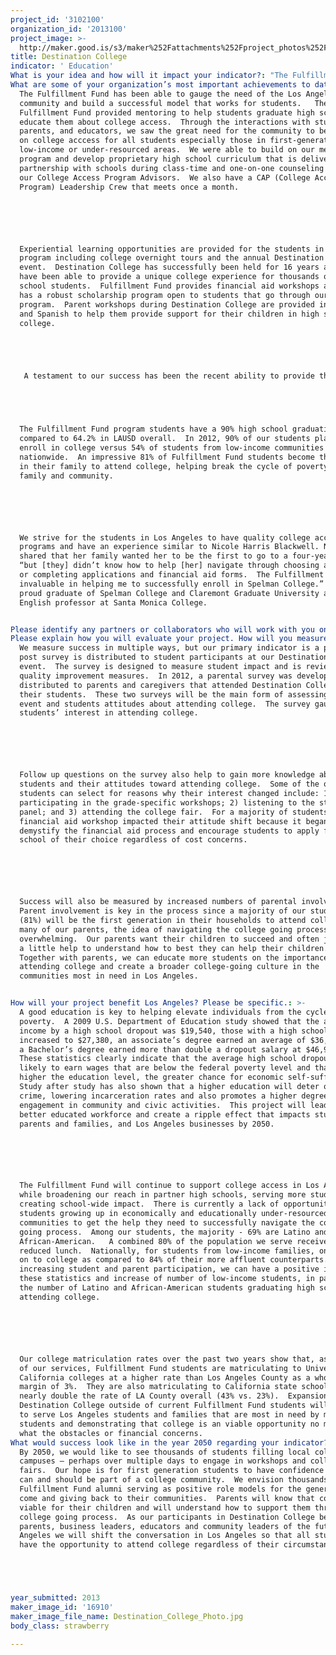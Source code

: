 ```yaml
---
project_id: '3102100'
organization_id: '2013100'
project_image: >-
  http://maker.good.is/s3/maker%252Fattachments%252Fproject_photos%252Fimages%252F16910%252Fdisplay%252FDestination_College_Photo.jpg=c570x385
title: Destination College
indicator: ' Education'
What is your idea and how will it impact your indicator?: "The Fulfillment Fund is a Los Angeles based 35 year old nonprofit that has evolved into a leading college access organization with a multipronged model for success. The Fulfillment Fund’s mission is to make college a reality for students growing up in educationally and economically under-resourced communities. A college degree is more important than ever in creating a pathway out of poverty.  We promote higher education and college bound culture through our high school program in partnership with several LA Title 1 high schools.  Our program is designed around our classroom-based proprietary College Access Curriculum, one-on-one college counseling, and experiential learning opportunities such as college tours and our annual signature event, Destination College.  We are unique in that our program is part of the regular school day, making us an integrated part of our students’ school day.  Our holistic approach and commitment of “One Student a Time” enables us to extend educational opportunity and create long-term positive change for our students, their families and the surrounding community. Numerous students do not see college as a reality due to the cycle of poverty, cost of attendance, and lack of college graduate role models in their communities.  Compounding the problem are budget cuts that lead to overcrowding 1:35 students and few or nonexistent college counselors 1:1250 students in area Title 1 high schools; the Fulfillment Fund is bridging this gap to service these students.  We partner with the schools to provide students with the much needed guidance and information to graduate high school, apply to and attend college.  The education of one student not only impacts the student, but it can also increase the economic growth of their family and surrounding community exponentially.  Our hope for 2050 is that the greater LA community believes in our vision that all students, regardless of their circumstances, should have the opportunity to attend college, graduate, and actively participate in transforming their communities and creating a better society.  Our students are LA’ future business leaders, parents, and community advocates that will help spread the importance of the value of higher education. Our immediate goal for the future is to reach more students, families, and educators by expanding our signature event, Destination College beyond our current students. The Fulfillment Fund has successfully held 16 Destination College events for high school program students, their parents and mentors; it is often the first time many of them visit a higher education institution and begin to see attending a college or university as within their grasp.  \n\n\n\n\n\nDestination College is always held on a local college campus such as Loyola Marymount University, the University of California Los Angeles and the University of Southern California.  Grade specific workshops are delivered by Fulfillment Fund program staff and outside content experts that include: Overview of the 4-college systems, Financial aid options, Personal essay writing, College Applications 101, and Leadership 101. Several workshops, led by professionals in creative fields, incorporate youth development and creative self-expression to further engage students. The event also includes a robust college fair attended by 60 or more national college recruiters who provide general information and address our students’ concerns about financial aid, cultural challenges, and support services.\n\n\n\n\n\nFor many students, Destination College is a pivotal, life-changing experience as it marks the first time they realize that they can belong in the college community.  After attending the event, students are armed with critical information and have a sense of empowerment which translates into certainty that they can attend their dream school no matter the cost because they have options.  The event provides parents and mentors with valuable resources and support about the importance of their student attending college in addition to providing guidance on how best to prepare their teens for college.  In LA County, where only  32% of students complete college prep coursework A-G\\;  Destination College has the ability to ignite passion in students and stress the importance of succeeding in high school in order to be accepted to college.  \n\n\n\n\n\nThe main goals of Destination College are to:\n\n\n1.\tMotivate students to apply for and attend college by connecting them with college representatives and current college students.\n\n\n2.\tSpread practical knowledge about the college admissions process and financial aid through informative workshops.\n\n\n3.     Educate more parents in the college going opportunities that exist for their children and help remove the financial barriers they may think hinder these opportunities\n\n\n\n\n\n"
What are some of your organization’s most important achievements to date?: >+
  The Fulfillment Fund has been able to gauge the need of the Los Angeles
  community and build a successful model that works for students.   The
  Fulfillment Fund provided mentoring to help students graduate high school and
  educate them about college access.  Through the interactions with students,
  parents, and educators, we saw the great need for the community to be educated
  on college acccess for all students especially those in first-generation,
  low-income or under-resourced areas.  We were able to build on our mentoring
  program and develop proprietary high school curriculum that is delivered in
  partnership with schools during class-time and one-on-one counseling through
  our College Access Program Advisors.  We also have a CAP (College Access
  Program) Leadership Crew that meets once a month.  






  Experiential learning opportunities are provided for the students in our
  program including college overnight tours and the annual Destination College
  event.  Destination College has successfully been held for 16 years and we
  have been able to provide a unique college experience for thousands of high
  school students.  Fulfillment Fund provides financial aid workshops and also
  has a robust scholarship program open to students that go through our
  program.  Parent workshops during Destination College are provided in English
  and Spanish to help them provide support for their children in high school and
  college. 





   A testament to our success has been the recent ability to provide the city of Las Vegas the tools to replicate the Fulfillment Fund model as a pilot in their schools.  The participating schools have already started seeing a shift in perceptions on attending college from the students.





  The Fulfillment Fund program students have a 90% high school graduation rate
  compared to 64.2% in LAUSD overall.  In 2012, 90% of our students planned to
  enroll in college versus 54% of students from low-income communities
  nationwide.  An impressive 81% of Fulfillment Fund students become the first
  in their family to attend college, helping break the cycle of poverty in their
  family and community.






  We strive for the students in Los Angeles to have quality college access
  programs and have an experience similar to Nicole Harris Blackwell. Nicole
  shared that her family wanted her to be the first to go to a four-year college
  “but [they] didn’t know how to help [her] navigate through choosing a school
  or completing applications and financial aid forms.  The Fulfillment Fund was
  invaluable in helping me to successfully enroll in Spelman College.”  She is a
  proud graduate of Spelman College and Claremont Graduate University and is an
  English professor at Santa Monica College.


Please identify any partners or collaborators who will work with you on this project.: "The Fulfillment Fund partners with several Los Angeles area high schools to enroll students for Destination College.  Our goal is to create a college going culture in these schools among the students, parents, and educators.\n\n\nPartner high schools:\n\n\n*\tNew Designs Charter School\n\n\n*\tGertz-Ressler Charter High School\n\n\n*\tAlexander Hamilton High School\n\n\n*\tCrenshaw High School\n\n\n*\tNew Open World (NOW) Academy\n\n\nExtended School Partners\n\n\n*\tThe Alliance Schools\n\n\n*\tGreen Dot Schools\n\n\n*\tSo CAL CAN- CBO organizations, like USC NAI, Bright Prospects, MOSTE girls, One Voice and CDF\n\n\nPartner colleges include Destination College host schools as well as admissions recruiters from over 60 college and universities that participate in the event."
Please explain how you will evaluate your project. How will you measure success?: >+
  We measure success in multiple ways, but our primary indicator is a pre and
  post survey is distributed to student participants at our Destination College
  event.  The survey is designed to measure student impact and is reviewed for
  quality improvement measures.  In 2012, a parental survey was developed and
  distributed to parents and caregivers that attended Destination College with
  their students.  These two surveys will be the main form of assessing the
  event and students attitudes about attending college.  The survey gauges the
  students’ interest in attending college. 






  Follow up questions on the survey also help to gain more knowledge about the
  students and their attitudes toward attending college.  Some of the options
  students can select for reasons why their interest changed include: 1)
  participating in the grade-specific workshops; 2) listening to the student
  panel; and 3) attending the college fair.  For a majority of students, the
  financial aid workshop impacted their attitude shift because it began to
  demystify the financial aid process and encourage students to apply for any
  school of their choice regardless of cost concerns.






  Success will also be measured by increased numbers of parental involvement. 
  Parent involvement is key in the process since a majority of our students
  (81%) will be the first generation in their households to attend college.  For
  many of our parents, the idea of navigating the college going process is
  overwhelming.  Our parents want their children to succeed and often just need
  a little help to understand how to best they can help their children. 
  Together with parents, we can educate more students on the importance of
  attending college and create a broader college-going culture in the
  communities most in need in Los Angeles.


How will your project benefit Los Angeles? Please be specific.: >-
  A good education is key to helping elevate individuals from the cycle of
  poverty.  A 2009 U.S. Department of Education study showed that the average
  income by a high school dropout was $19,540, those with a high school diploma
  increased to $27,380, an associate’s degree earned an average of $36,190, and
  a Bachelor’s degree earned more than double a dropout salary at $46,930. 
  These statistics clearly indicate that the average high school dropout is
  likely to earn wages that are below the federal poverty level and that the
  higher the education level, the greater chance for economic self-sufficiency. 
  Study after study has also shown that a higher education will deter one from
  crime, lowering incarceration rates and also promotes a higher degree of
  engagement in community and civic activities.  This project will lead to a
  better educated workforce and create a ripple effect that impacts students,
  parents and families, and Los Angeles businesses by 2050.    






  The Fulfillment Fund will continue to support college access in Los Angeles
  while broadening our reach in partner high schools, serving more students and
  creating school-wide impact.  There is currently a lack of opportunities for
  students growing up in economically and educationally under-resourced
  communities to get the help they need to successfully navigate the college
  going process.  Among our students, the majority - 69% are Latino and 19% are
  African-American.   A combined 80% of the population we serve receive free or
  reduced lunch.  Nationally, for students from low-income families, only 54% go
  on to college as compared to 84% of their more affluent counterparts.  By
  increasing student and parent participation, we can have a positive impact on
  these statistics and increase of number of low-income students, in particular
  the number of Latino and African-American students graduating high school and
  attending college.  






  Our college matriculation rates over the past two years show that, as a result
  of our services, Fulfillment Fund students are matriculating to University of
  California colleges at a higher rate than Los Angeles County as a whole by a
  margin of 3%.  They are also matriculating to California state schools at
  nearly double the rate of LA County overall (43% vs. 23%).  Expansion of
  Destination College outside of current Fulfillment Fund students will allow us
  to serve Los Angeles students and families that are most in need by motivating
  students and demonstrating that college is an viable opportunity no matter
  what the obstacles or financial concerns.    
What would success look like in the year 2050 regarding your indicator?: >+
  By 2050, we would like to see thousands of students filling local college
  campuses — perhaps over multiple days to engage in workshops and college
  fairs.  Our hope is for first generation students to have confidence that they
  can and should be part of a college community.  We envision thousands of
  Fulfillment Fund alumni serving as positive role models for the generations to
  come and giving back to their communities.  Parents will know that college is
  viable for their children and will understand how to support them through the
  college going process.  As our participants in Destination College become the
  parents, business leaders, educators and community leaders of the future Los
  Angeles we will shift the conversation in Los Angeles so that all students
  have the opportunity to attend college regardless of their circumstances.  





year_submitted: 2013
maker_image_id: '16910'
maker_image_file_name: Destination_College_Photo.jpg
body_class: strawberry

---
```

